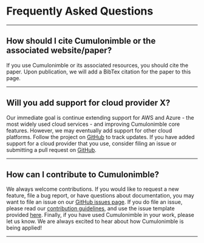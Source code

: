 # Frequently Asked Questions

---

## How should I cite Cumulonimble or the associated website/paper?
If you use Cumulonimble or its associated resources, you should cite the paper.
Upon publication, we will add a BibTex citation for the paper to this page.

---

## Will you add support for cloud provider X?
Our immediate goal is continue extending support for AWS and Azure - the most widely used cloud services - and improving Cumulonimble core features.
However, we may eventually add support for other cloud platforms.
Follow the project on [GitHub](https://github.com/kosticlab/cumulonimble) to track updates.
If you have added support for a cloud provider that you use, consider filing an issue or submitting a pull request on [GitHub](https://github.com/kosticlab/cumulonimble).

---

## How can I contribute to Cumulonimble?
We always welcome contributions.
If you would like to request a new feature, file a bug report, or have questions about documentation, you may want to file an issue on our [GitHub issues page](https://github.com/kosticlab/cumulonimble/issues).
If you do file an issue, please read our [contribution guidelines](contributions.md), and use the issue template provided [here](https://github.com/kosticlab/cumulonimble/blob/master/ISSUE_TEMPLATE.md).
Finally, if you have used Cumulonimble in your work, please let us know.
We are always excited to hear about how Cumulonimble is being applied!

---

